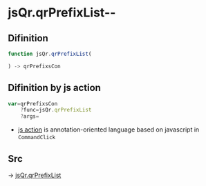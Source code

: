 # jsQr.qrPrefixList--

## Difinition

```js.js
function jsQr.qrPrefixList(

) -> qrPrefixsCon
```




## Difinition by js action

```js.js
var=qrPrefixsCon
	?func=jsQr.qrPrefixList
	?args=

```

- [js action](#) is annotation-oriented language based on javascript in `CommandClick`



## Src

-> [jsQr.qrPrefixList](https://github.com/puutaro/CommandClick/blob/master/app/src/main/java/com/puutaro/commandclick/fragment_lib/terminal_fragment/js_interface/qr/JsQr.kt#L52)


